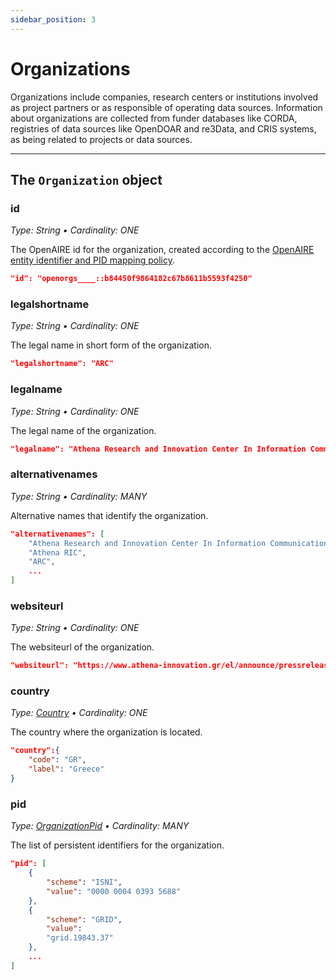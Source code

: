 ```yaml
---
sidebar_position: 3
---
```


# Organizations

Organizations include companies, research centers or institutions involved as project partners or as responsible of operating data sources. Information about organizations are collected from funder databases like CORDA, registries of data sources like OpenDOAR and re3Data, and CRIS systems, as being related to projects or data sources.


--- 

## The `Organization` object

### id
_Type: String &bull; Cardinality: ONE_

The OpenAIRE id for the organization, created according to the [OpenAIRE entity identifier and PID mapping policy](../pids-and-identifiers).

```json
"id": "openorgs____::b84450f9864182c67b8611b5593f4250"
```

### legalshortname
_Type: String &bull; Cardinality: ONE_

The legal name in short form of the organization.

```json
"legalshortname": "ARC"
```

### legalname
_Type: String &bull; Cardinality: ONE_

The legal name of the organization.

```json
"legalname": "Athena Research and Innovation Center In Information Communication & Knowledge Technologies"
```

### alternativenames
_Type: String &bull; Cardinality: MANY_

Alternative names that identify the organization.

```json
"alternativenames": [
    "Athena Research and Innovation Center In Information Communication & Knowledge Technologies",
    "Athena RIC",
    "ARC",
    ...
]
```

### websiteurl
_Type: String &bull; Cardinality: ONE_

The websiteurl of the organization.

```json
"websiteurl": "https://www.athena-innovation.gr/el/announce/pressreleases.html"
```

### country
_Type: [Country](other#country) &bull; Cardinality: ONE_

The country where the organization is located.

```json
"country":{
    "code": "GR",
    "label": "Greece"
}
```

### pid
_Type: [OrganizationPid](other#organizationpid) &bull; Cardinality: MANY_

The list of persistent identifiers for the organization.

```json
"pid": [
    {
        "scheme": "ISNI",
        "value": "0000 0004 0393 5688"
    },
    { 
        "scheme": "GRID",
        "value":
        "grid.19843.37"
    },
    ...
]
```